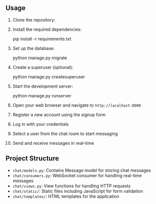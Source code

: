 ## Usage

1. Clone the repository:
   
2. Install the required dependencies:
   
   pip install -r requirements.txt
   
3. Set up the database:
   
   python manage.py migrate
   
4. Create a superuser (optional):
   
   python manage.py createsuperuser
   

5. Start the development server:
   
   python manage.py runserver
   

6. Open your web browser and navigate to `http://localhost:8000`

7. Register a new account using the signup form
8. Log in with your credentials
9. Select a user from the chat room to start messaging
10. Send and receive messages in real-time

## Project Structure

- `chat/models.py`: Contains Message model for storing chat messages
- `chat/consumers.py`: WebSocket consumer for handling real-time messages
- `chat/views.py`: View functions for handling HTTP requests
- `chat/static/`: Static files including JavaScript for form validation
- `chat/templates/`: HTML templates for the application
